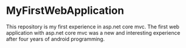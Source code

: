 # MyFirstWebApplication

This repository is my first experience in asp.net core mvc. 
The first web application with asp.net core mvc was a new and interesting experience after four years of android programming.

